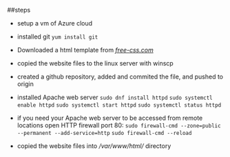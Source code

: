 ##steps  

- setup a vm of Azure cloud

- installed git
	`yum install git`
	
- Downloaded a html template from *[free-css.com](free-css.com)*

- copied the website files to the linux server with winscp

- created a github repository, added and commited the file, and pushed to origin

- installed Apache web server
	`sudo dnf install httpd`
	`sudo systemctl enable httpd`
	`sudo systemctl start httpd`
	`sudo systemctl status httpd`

- if you need your Apache web server to be accessed from remote locations open HTTP firewall port 80:
	`sudo firewall-cmd --zone=public --permanent --add-service=http`
	`sudo firewall-cmd --reload`
	
- copied the website files into */var/www/html/*  directory






